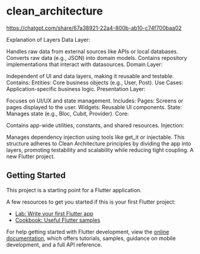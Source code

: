 # clean_architecture
https://chatgpt.com/share/67a38921-22a4-800b-ab10-c74f700baa02

Explanation of Layers
Data Layer:

Handles raw data from external sources like APIs or local databases.
Converts raw data (e.g., JSON) into domain models.
Contains repository implementations that interact with datasources.
Domain Layer:

Independent of UI and data layers, making it reusable and testable.
Contains:
Entities: Core business objects (e.g., User, Post).
Use Cases: Application-specific business logic.
Presentation Layer:

Focuses on UI/UX and state management.
Includes:
Pages: Screens or pages displayed to the user.
Widgets: Reusable UI components.
State: Manages state (e.g., Bloc, Cubit, Provider).
Core:

Contains app-wide utilities, constants, and shared resources.
Injection:

Manages dependency injection using tools like get_it or injectable.
This structure adheres to Clean Architecture principles by dividing the app into layers, promoting testability and scalability while reducing tight coupling.
A new Flutter project.

## Getting Started

This project is a starting point for a Flutter application.

A few resources to get you started if this is your first Flutter project:

- [Lab: Write your first Flutter app](https://docs.flutter.dev/get-started/codelab)
- [Cookbook: Useful Flutter samples](https://docs.flutter.dev/cookbook)

For help getting started with Flutter development, view the
[online documentation](https://docs.flutter.dev/), which offers tutorials,
samples, guidance on mobile development, and a full API reference.
